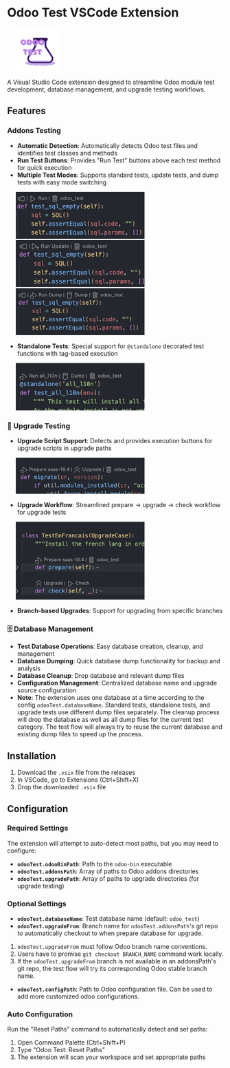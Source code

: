 # Odoo Test VSCode Extension

<div align="left">
  <img src="logo.png" alt="Odoo Test VSCode Extension Logo" width="100" style="margin-left: 20px;">
</div>

A Visual Studio Code extension designed to streamline Odoo module test development, database management, and upgrade
testing workflows.

## Features

###  Addons Testing
- **Automatic Detection**: Automatically detects Odoo test files and identifies test classes and methods
- **Run Test Buttons**: Provides "Run Test" buttons above each test method for quick execution
- **Multiple Test Modes**: Supports standard tests, update tests, and dump tests with easy mode switching

<div>
  <img src="docs/images/standard_run_test.png" alt="Standard Test Interface" width="300" style="margin-left: 20px;">
  <img src="docs/images/standard_update_test.png" alt="Standard Test Interface" width="300" style="margin-left: 20px;">
  <img src="docs/images/standard_dump_test.png" alt="Standard Test Interface" width="300" style="margin-left: 20px;">
</div>

- **Standalone Tests**: Special support for `@standalone` decorated test functions with tag-based execution

<div>
  <img src="docs/images/standalone_test.png" alt="Standalone Test Interface" width="300" style="margin-left: 20px;">
</div>

### 🔄 Upgrade Testing
- **Upgrade Script Support**: Detects and provides execution buttons for upgrade scripts in upgrade paths
<div>
  <img src="docs/images/upgrade_script.png" alt="Upgrade Script Interface" width="300" style="margin-left: 20px;">
</div>

- **Upgrade Workflow**: Streamlined prepare → upgrade → check workflow for upgrade tests
<div>
  <img src="docs/images/upgrade_test.png" alt="Upgrade Test Interface" width="300" style="margin-left: 20px;">
</div>

- **Branch-based Upgrades**: Support for upgrading from specific branches


### 🗄️ Database Management
- **Test Database Operations**: Easy database creation, cleanup, and management
- **Database Dumping**: Quick database dump functionality for backup and analysis
- **Database Cleanup**: Drop database and relevant dump files
- **Configuration Management**: Centralized database name and upgrade source configuration
- **Note**: The extension uses one database at a time according to the config `odooTest.databaseName`.
  Standard tests, standalone tests, and upgrade tests use different dump files separately.
  The cleanup process will drop the database as well as all dump files for the current test category.
  The test flow will always try to reuse the current database and existing dump files to speed up the process.

## Installation

1. Download the `.vsix` file from the releases
2. In VSCode, go to Extensions (Ctrl+Shift+X)
3. Drop the downloaded `.vsix` file

## Configuration

### Required Settings

The extension will attempt to auto-detect most paths, but you may need to configure:

- **`odooTest.odooBinPath`**: Path to the `odoo-bin` executable
- **`odooTest.addonsPath`**: Array of paths to Odoo addons directories
- **`odooTest.upgradePath`**: Array of paths to upgrade directories (for upgrade testing)

### Optional Settings

- **`odooTest.databaseName`**: Test database name (default: `odoo_test`)
- **`odooTest.upgradeFrom`**: Branch name for `odooTest.addonsPath`'s git repo to automatically checkout to when prepare
database for upgrade.
1. `odooTest.upgradeFrom` must follow Odoo branch name conventions.
2. Users have to promise `git checkout BRANCH_NAME` command work locally.
3. If the `odooTest.upgradeFrom` branch is not available in an addonsPath's git repo, the test flow will try its corresponding Odoo stable branch name.
- **`odooTest.configPath`**: Path to Odoo configuration file. Can be used to add more customized odoo configurations.

### Auto Configuration

Run the "Reset Paths" command to automatically detect and set paths:
1. Open Command Palette (Ctrl+Shift+P)
2. Type "Odoo Test: Reset Paths"
3. The extension will scan your workspace and set appropriate paths
